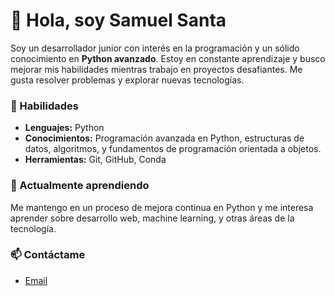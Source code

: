 # 👋 Hola, soy Samuel Santa

Soy un desarrollador junior con interés en la programación y un sólido conocimiento en **Python avanzado**. Estoy en constante aprendizaje y busco mejorar mis habilidades mientras trabajo en proyectos desafiantes. Me gusta resolver problemas y explorar nuevas tecnologías.

### 🚀 Habilidades
- **Lenguajes:** Python
- **Conocimientos:** Programación avanzada en Python, estructuras de datos, algoritmos, y fundamentos de programación orientada a objetos.
- **Herramientas:** Git, GitHub, Conda

### 🌱 Actualmente aprendiendo
Me mantengo en un proceso de mejora continua en Python y me interesa aprender sobre desarrollo web, machine learning, y otras áreas de la tecnología.

### 📫 Contáctame
- [Email](mailto:ssdcode9@gmail.com)
